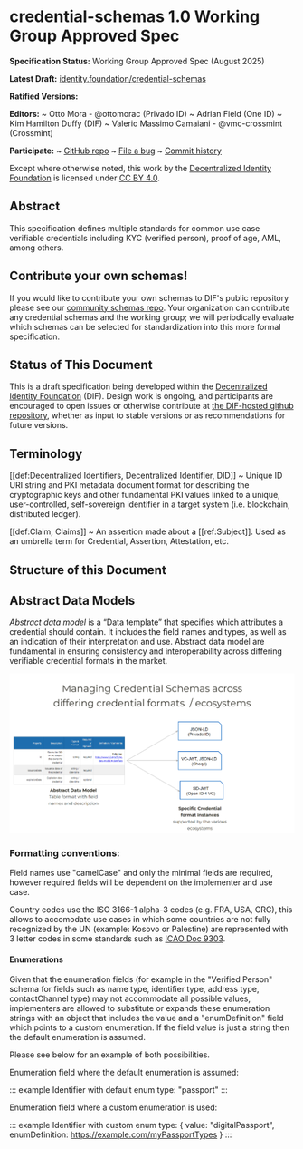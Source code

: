 # credential-schemas 1.0 Working Group Approved Spec

**Specification Status:** Working Group Approved Spec (August 2025)

**Latest Draft:**
[identity.foundation/credential-schemas](https://identity.foundation/credential-schemas)

**Ratified Versions:**

**Editors:**
~ Otto Mora - @ottomorac (Privado ID)
~ Adrian Field (One ID)
~ Kim Hamilton Duffy (DIF)
~ Valerio Massimo Camaiani - @vmc-crossmint (Crossmint)

<!-- -->

**Participate:**
~ [GitHub repo](https://github.com/decentralized-identity/credential-schemas)
~ [File a bug](https://github.com/decentralized-identity/credential-schemas/issues)
~ [Commit history](https://github.com/decentralized-identity/credential-schemas/commits/main)

Except where otherwise noted, this work by the [Decentralized Identity Foundation](https://identity.foundation/) is licensed under [CC BY 4.0](https://creativecommons.org/licenses/by/4.0).

## Abstract

This specification defines multiple standards for common use case verifiable credentials including KYC (verified person), proof of age, AML, among others.

## Contribute your own schemas!

If you would like to contribute your own schemas to DIF's public repository please see our [community schemas repo](https://github.com/decentralized-identity/credential-schemas/tree/main/community-schemas). Your organization can contribute any credential schemas and the working group; we will periodically evaluate which schemas can be selected for standardization into this more formal specification.

## Status of This Document

This is a draft specification being developed within the
[Decentralized Identity Foundation](https://identity.foundation) (DIF). Design
work is ongoing, and participants are
encouraged to open issues or otherwise contribute at [the DIF-hosted github
repository](https://github.com/decentralized-identity/credential-schemas),
whether as input to stable versions or as recommendations for future versions.

## Terminology

[[def:Decentralized Identifiers, Decentralized Identifier, DID]]
~ Unique ID URI string and PKI metadata document format for describing the
cryptographic keys and other fundamental PKI values linked to a unique,
user-controlled, self-sovereign identifier in a target system (i.e. blockchain,
distributed ledger).

[[def:Claim, Claims]]
~ An assertion made about a [[ref:Subject]]. Used as an umbrella term for
Credential, Assertion, Attestation, etc.

## Structure of this Document

## Abstract Data Models

_Abstract data model_ is a “Data template” that specifies which attributes a credential should contain. It includes the field names and types, as well as an indication of their interpretation and use.
Abstract data model are fundamental in ensuring consistency and interoperability across differing verifiable credential formats in the market.

![Abstract data model table representation](images/abstract-data-model.png "abstract data model table")

### Formatting conventions: 

Field names use "camelCase" and only the minimal fields are required, however required fields will be dependent on the implementer and use case.

Country codes use the ISO 3166-1 alpha-3 codes (e.g. FRA, USA, CRC), this allows to accomodate use cases in which some countries are not fully recognized by the UN (example: Kosovo or Palestine) are represented with 3 letter codes in some standards such as [ICAO Doc 9303](https://www.icao.int/publications/Documents/9303_p3_cons_en.pdf).

#### Enumerations

Given that the enumeration fields (for example in the "Verified Person" schema for fields such as name type, identifier type, address type, contactChannel type) may not accommodate all possible values, implementers are allowed to substitute or expands these enumeration strings with an object that includes the value and a "enumDefinition" field which points to a custom enumeration. If the field value is just a string then the default enumeration is assumed.

Please see below for an example of both possibilities.

Enumeration field where the default enumeration is assumed:

::: example Identifier with default enum
  type: "passport"
:::

Enumeration field where a custom enumeration is used:

::: example Identifier with custom enum
  type: {
      value: "digitalPassport",
      enumDefinition: https://example.com/myPassportTypes
   }
:::
